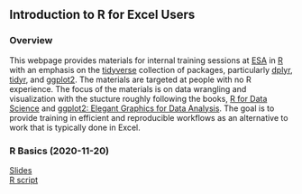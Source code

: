 ## Introduction to R for Excel Users

### Overview

This webpage provides materials for internal training sessions at [ESA](https://esassoc.com/) in [R](https://www.r-project.org/) with an emphasis on the [tidyverse](https://www.tidyverse.org/) collection of packages, particularly [dplyr](https://dplyr.tidyverse.org/), [tidyr](https://tidyr.tidyverse.org/), and [ggplot2](https://ggplot2.tidyverse.org/). The materials are targeted at people with no R experience. The focus of the materials is on data wrangling and visualization with the stucture roughly following the books, [R for Data Science](https://r4ds.had.co.nz/) and [ggplot2: Elegant Graphics for Data Analysis](https://ggplot2-book.org). The goal is to provide training in efficient and reproducible workflows as an alternative to work that is typically done in Excel.

### R Basics (2020-11-20)

[Slides](/slides/1_R-basics.html)  
[R script](https://github.com/EnvironmentalScienceAssociates/R-Intro-Training/blob/master/Scripts/1_R-basics.R)